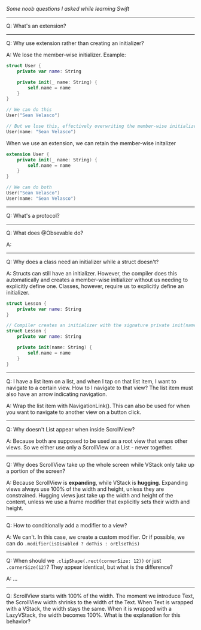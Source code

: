 
*Some noob questions I asked while learning Swift*

---

Q: What's an extension?


---

Q: Why use extension rather than creating an initializer?

A: We lose the member-wise initializer. Example:

```swift
struct User {
	private var name: String

	private init(_ name: String) {
		self.name = name
	}
}

// We can do this
User("Sean Velasco")

// But we lose this, effectively overwriting the member-wise initializer
User(name: "Sean Velasco")
```

When we use an extension, we can retain the member-wise initalizer

```swift
extension User {
	private init(_ name: String) {
		self.name = name
	}
}

// We can do both
User("Sean Velasco")
User(name: "Sean Velasco")
```

---

Q: What's a protocol?


---

Q: What does @Obsevable do?

A: 



---

Q: Why does a class need an initializer while a struct doesn't?

A: Structs can still have an initializer. However, the compiler does this automatically and creates a member-wise initializer without us needing to explicitly define one. Classes, however, require us to explicitly define an initializer.

```swift
struct Lesson {
	private var name: String
}

// Compiler creates an initializer with the signature private init(name: String)
struct Lesson {
	private var name: String

	private init(name: String) {
		self.name = name
	}
}
```


--- 

Q: I have a list item on a list, and when I tap on that list item, I want to navigate to a certain view. How to I navigate to that view? The list item must also have an arrow indicating navigation.

A: Wrap the list item with NavigationLink(). This can also be used for when you want to navigate to another view on a button click.

---

Q: Why doesn't List appear when inside ScrollView?

A: Because both are supposed to be used as a root view that wraps other views. So we either use only a ScrollView or a List - never together.

---

Q: Why does ScrollView take up the whole screen while VStack only take up a portion of the screen?

A: Because ScrollView is **expanding**, while VStack is **hugging**. Expanding views always use 100% of the width and height, unless they are constrained. Hugging views just take up the width and height of the content, unless we use a frame modifier that explicitly sets their width and height.

--- 

Q: How to conditionally add a modifier to a view?

A: We can't. In this case, we create a custom modifier. Or if possible, we can do `.modifier(isDisabled ? doThis : orElseThis)`

---

Q: When should we `.clipShape(.rect(cornerSize: 12))` or just `.cornerSize(12)`? They appear identical, but what is the difference?

A: ...

---
Q: ScrollView starts with 100% of the width. The moment we introduce Text, the ScrollView width shrinks to the width of the Text. When Text is wrapped with a VStack, the width stays the same. When it is wrapped with a LazyVStack, the width becomes 100%. What is the explanation for this behavior?